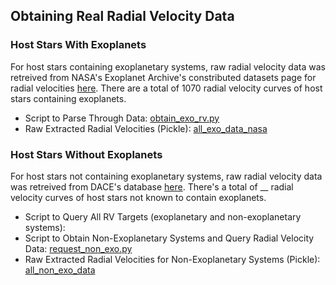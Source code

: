 ## Obtaining Real Radial Velocity Data
### Host Stars With Exoplanets
For host stars containing exoplanetary systems, raw radial velocity data was retreived from NASA's Exoplanet Archive's constributed datasets page for radial velocities [here](https://exoplanetarchive.ipac.caltech.edu/bulk_data_download/#TSD).
There are a total of 1070 radial velocity curves of host stars containing exoplanets.
- Script to Parse Through Data: [obtain_exo_rv.py](https://github.com/TirthDS/rv_exoplanet_detection/data/real_data/obtain_exo_rv.py)
- Raw Extracted Radial Velocities (Pickle): [all_exo_data_nasa](https://github.com/TirthDS/rv_exoplanet_detection/data/real_data/all_exo_data_nasa)

### Host Stars Without Exoplanets
For host stars not containing exoplanetary systems, raw radial velocity data was retreived from DACE's database [here](https://dace.unige.ch/observationSearch/?observationType=[%22spectroscopy%22]). There's a total of
__ radial velocity curves of host stars not known to contain exoplanets.
- Script to Query All RV Targets (exoplanetary and non-exoplanetary systems): 
- Script to Obtain Non-Exoplanetary Systems and Query Radial Velocity Data: [request_non_exo.py](https://github.com/TirthDS/rv_exoplanet_detection/data/real_data/all_exo_data_nasa)
- Raw Extracted Radial Velocities for Non-Exoplanetary Systems (Pickle): [all_non_exo_data](https://github.com/TirthDS/rv_exoplanet_detection/data/real_data/all_non_exo_data)
